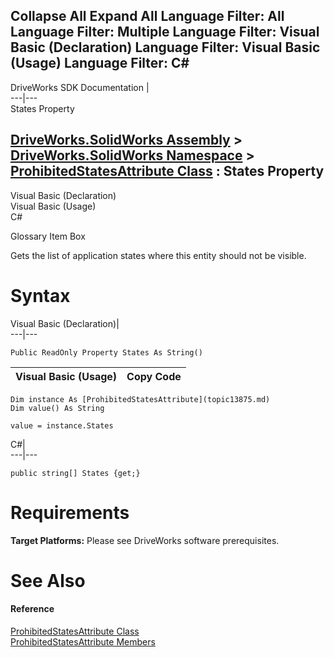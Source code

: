        

 Collapse All Expand All  Language Filter: All  Language Filter: Multiple  Language Filter: Visual Basic (Declaration) Language Filter: Visual Basic (Usage) Language Filter: C#  
---  
DriveWorks SDK Documentation  |   
---|---  
States Property   
  
[DriveWorks.SolidWorks Assembly](topic13342.md) > [DriveWorks.SolidWorks Namespace](topic13345.md) > [ProhibitedStatesAttribute Class](topic13875.md) : States Property  
---  
  
Visual Basic (Declaration)    
Visual Basic (Usage)    
C# 

Glossary Item Box

Gets the list of application states where this entity should not be visible. 

# Syntax

Visual Basic (Declaration)|   
---|---  
      
    
    Public ReadOnly Property States As String()  
  
Visual Basic (Usage)| Copy Code  
---|---  
      
    
    Dim instance As [ProhibitedStatesAttribute](topic13875.md)
    Dim value() As String
     
    value = instance.States  
  
C#|   
---|---  
      
    
    public string[] States {get;}  
  
# Requirements

**Target Platforms:** Please see DriveWorks software prerequisites.

# See Also

#### Reference

[ProhibitedStatesAttribute Class](topic13875.md)   
[ProhibitedStatesAttribute Members](topic13876.md)


